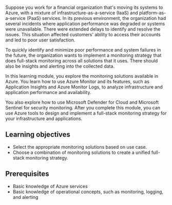 Suppose you work for a financial organization that's moving its systems to Azure, with a mixture of infrastructure-as-a-service (IaaS) and platform-as-a-service (PaaS) services. In its previous environment, the organization had several incidents where application performance was degraded or systems were unavailable. There were extended delays to identify and resolve the issues. This situation affected customers' ability to access their accounts and led to poor user satisfaction.

To quickly identify and minimize poor performance and system failures in the future, the organization wants to implement a monitoring strategy that does full-stack monitoring across all solutions that it uses. There should also be insights and alerting into the collected data.

In this learning module, you explore the monitoring solutions available in Azure. You learn how to use Azure Monitor and its features, such as Application Insights and Azure Monitor Logs, to analyze infrastructure and application performance and availability.

You also explore how to use Microsoft Defender for Cloud and Microsoft Sentinel for security monitoring. After you complete this module, you can use Azure tools to design and implement a full-stack monitoring strategy for your infrastructure and applications.

## Learning objectives

- Select the appropriate monitoring solutions based on use case.
- Choose a combination of monitoring solutions to create a unified full-stack monitoring strategy.

## Prerequisites

- Basic knowledge of Azure services
- Basic knowledge of operational concepts, such as monitoring, logging, and alerting
